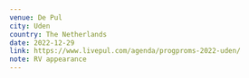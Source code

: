 ```yaml
---
venue: De Pul
city: Uden
country: The Netherlands
date: 2022-12-29
link: https://www.livepul.com/agenda/progproms-2022-uden/
note: RV appearance
---
```

